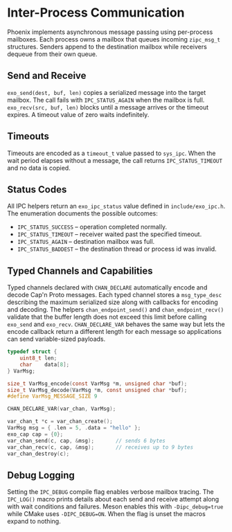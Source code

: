 # Inter-Process Communication

Phoenix implements asynchronous message passing using per-process mailboxes. Each process owns a mailbox that queues incoming `zipc_msg_t` structures. Senders append to the destination mailbox while receivers dequeue from their own queue.

## Send and Receive

`exo_send(dest, buf, len)` copies a serialized message into the target mailbox. The call fails with `IPC_STATUS_AGAIN` when the mailbox is full. `exo_recv(src, buf, len)` blocks until a message arrives or the timeout expires. A timeout value of zero waits indefinitely.

## Timeouts

Timeouts are encoded as a `timeout_t` value passed to `sys_ipc`. When the wait period elapses without a message, the call returns `IPC_STATUS_TIMEOUT` and no data is copied.

## Status Codes

All IPC helpers return an `exo_ipc_status` value defined in
`include/exo_ipc.h`.  The enumeration documents the possible
outcomes:

- `IPC_STATUS_SUCCESS` – operation completed normally.
- `IPC_STATUS_TIMEOUT` – receiver waited past the specified timeout.
- `IPC_STATUS_AGAIN`   – destination mailbox was full.
- `IPC_STATUS_BADDEST` – the destination thread or process id was invalid.

## Typed Channels and Capabilities

Typed channels declared with `CHAN_DECLARE` automatically encode and decode Cap'n Proto messages. Each typed channel stores a `msg_type_desc` describing the maximum serialized size along with callbacks for encoding and decoding. The helpers `chan_endpoint_send()` and `chan_endpoint_recv()` validate that the buffer length does not exceed this limit before calling `exo_send` and `exo_recv`.  `CHAN_DECLARE_VAR` behaves the same way but lets the encode callback return a different length for each message so applications can send variable-sized payloads.

```c
typedef struct {
    uint8_t len;
    char    data[8];
} VarMsg;

size_t VarMsg_encode(const VarMsg *m, unsigned char *buf);
size_t VarMsg_decode(VarMsg *m, const unsigned char *buf);
#define VarMsg_MESSAGE_SIZE 9

CHAN_DECLARE_VAR(var_chan, VarMsg);

var_chan_t *c = var_chan_create();
VarMsg msg = { .len = 5, .data = "hello" };
exo_cap cap = {0};
var_chan_send(c, cap, &msg);       // sends 6 bytes
var_chan_recv(c, cap, &msg);       // receives up to 9 bytes
var_chan_destroy(c);
```

## Debug Logging

Setting the `IPC_DEBUG` compile flag enables verbose mailbox tracing. The
`IPC_LOG()` macro prints details about each send and receive attempt along
with wait conditions and failures. Meson enables this with `-Dipc_debug=true`
while CMake uses `-DIPC_DEBUG=ON`. When the flag is unset the macros expand
to nothing.
